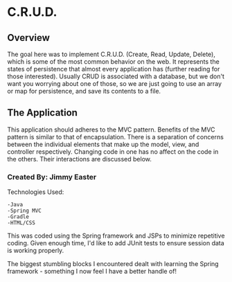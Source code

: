# C.R.U.D.


## Overview

The goal here was to implement C.R.U.D. (Create, Read, Update, Delete), which is some of the most common behavior on the web. It represents the states of persistence that almost every application has (further reading for those interested). Usually CRUD is associated with a database, but we don't want you worrying about one of those, so we are just going to use an array or map for persistence, and save its contents to a file.

## The Application

This application should adheres to the MVC pattern. Benefits of the MVC pattern is similar to that of encapsulation. There is a separation of concerns between the individual elements that make up the model, view, and controller respectively. Changing code in one has no affect on the code in the others. Their interactions are discussed below.

### Created By: Jimmy Easter

Technologies Used:

	-Java
	-Spring MVC
	-Gradle
	-HTML/CSS
	
This was coded using the Spring framework and JSPs to minimize repetitive coding. Given enough time, I'd like to add JUnit tests to ensure session data is working properly.

The biggest stumbling blocks I encountered dealt with learning the Spring framework - something I now feel I have a better handle of!